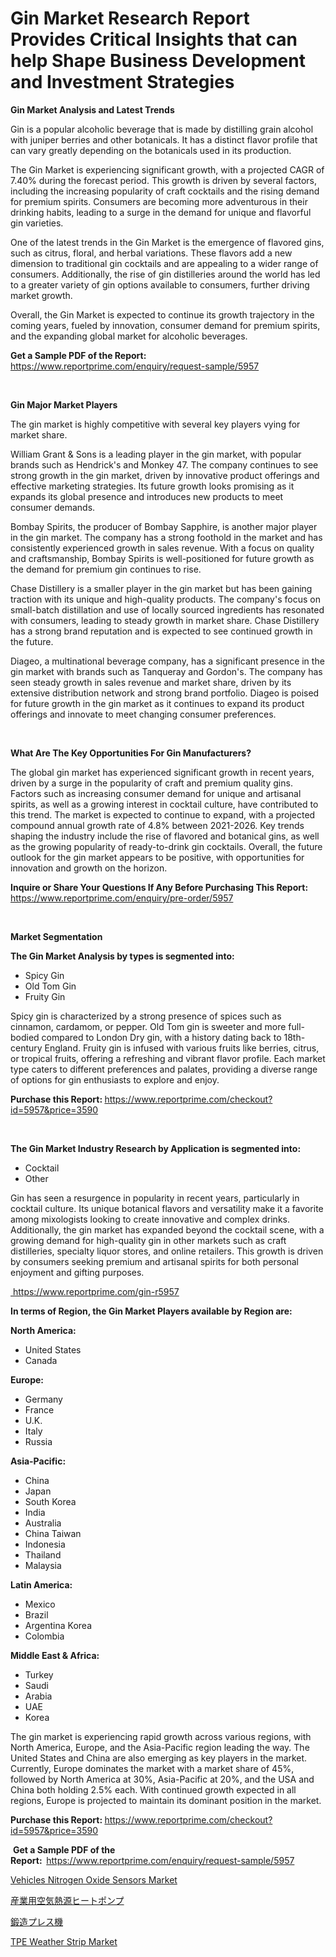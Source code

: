 <p><h1>Gin Market Research Report Provides Critical Insights that can help Shape Business Development and Investment Strategies</h1></p><p><strong>Gin Market Analysis and Latest Trends</strong></p>
<p><p>Gin is a popular alcoholic beverage that is made by distilling grain alcohol with juniper berries and other botanicals. It has a distinct flavor profile that can vary greatly depending on the botanicals used in its production.</p><p>The Gin Market is experiencing significant growth, with a projected CAGR of 7.40% during the forecast period. This growth is driven by several factors, including the increasing popularity of craft cocktails and the rising demand for premium spirits. Consumers are becoming more adventurous in their drinking habits, leading to a surge in the demand for unique and flavorful gin varieties.</p><p>One of the latest trends in the Gin Market is the emergence of flavored gins, such as citrus, floral, and herbal variations. These flavors add a new dimension to traditional gin cocktails and are appealing to a wider range of consumers. Additionally, the rise of gin distilleries around the world has led to a greater variety of gin options available to consumers, further driving market growth.</p><p>Overall, the Gin Market is expected to continue its growth trajectory in the coming years, fueled by innovation, consumer demand for premium spirits, and the expanding global market for alcoholic beverages.</p></p>
<p><strong>Get a Sample PDF of the Report:&nbsp;</strong> <a href="https://www.reportprime.com/enquiry/request-sample/5957">https://www.reportprime.com/enquiry/request-sample/5957</a></p>
<p>&nbsp;</p>
<p><strong>Gin Major Market Players</strong></p>
<p><p>The gin market is highly competitive with several key players vying for market share. </p><p>William Grant & Sons is a leading player in the gin market, with popular brands such as Hendrick's and Monkey 47. The company continues to see strong growth in the gin market, driven by innovative product offerings and effective marketing strategies. Its future growth looks promising as it expands its global presence and introduces new products to meet consumer demands.</p><p>Bombay Spirits, the producer of Bombay Sapphire, is another major player in the gin market. The company has a strong foothold in the market and has consistently experienced growth in sales revenue. With a focus on quality and craftsmanship, Bombay Spirits is well-positioned for future growth as the demand for premium gin continues to rise.</p><p>Chase Distillery is a smaller player in the gin market but has been gaining traction with its unique and high-quality products. The company's focus on small-batch distillation and use of locally sourced ingredients has resonated with consumers, leading to steady growth in market share. Chase Distillery has a strong brand reputation and is expected to see continued growth in the future.</p><p>Diageo, a multinational beverage company, has a significant presence in the gin market with brands such as Tanqueray and Gordon's. The company has seen steady growth in sales revenue and market share, driven by its extensive distribution network and strong brand portfolio. Diageo is poised for future growth in the gin market as it continues to expand its product offerings and innovate to meet changing consumer preferences.</p></p>
<p>&nbsp;</p>
<p><strong>What Are The Key Opportunities For Gin Manufacturers?</strong></p>
<p><p>The global gin market has experienced significant growth in recent years, driven by a surge in the popularity of craft and premium quality gins. Factors such as increasing consumer demand for unique and artisanal spirits, as well as a growing interest in cocktail culture, have contributed to this trend. The market is expected to continue to expand, with a projected compound annual growth rate of 4.8% between 2021-2026. Key trends shaping the industry include the rise of flavored and botanical gins, as well as the growing popularity of ready-to-drink gin cocktails. Overall, the future outlook for the gin market appears to be positive, with opportunities for innovation and growth on the horizon.</p></p>
<p><strong>Inquire or Share Your Questions If Any Before Purchasing This Report:</strong> <a href="https://www.reportprime.com/enquiry/pre-order/5957">https://www.reportprime.com/enquiry/pre-order/5957</a></p>
<p>&nbsp;</p>
<p><strong>Market Segmentation</strong></p>
<p><strong>The Gin Market Analysis by types is segmented into:</strong></p>
<p><ul><li>Spicy Gin</li><li>Old Tom Gin</li><li>Fruity Gin</li></ul></p>
<p><p>Spicy gin is characterized by a strong presence of spices such as cinnamon, cardamom, or pepper. Old Tom gin is sweeter and more full-bodied compared to London Dry gin, with a history dating back to 18th-century England. Fruity gin is infused with various fruits like berries, citrus, or tropical fruits, offering a refreshing and vibrant flavor profile. Each market type caters to different preferences and palates, providing a diverse range of options for gin enthusiasts to explore and enjoy.</p></p>
<p><strong>Purchase this Report:&nbsp;</strong><a href="https://www.reportprime.com/checkout?id=5957&price=3590">https://www.reportprime.com/checkout?id=5957&price=3590</a></p>
<p>&nbsp;</p>
<p><strong>The Gin Market Industry Research by Application is segmented into:</strong></p>
<p><ul><li>Cocktail</li><li>Other</li></ul></p>
<p><p>Gin has seen a resurgence in popularity in recent years, particularly in cocktail culture. Its unique botanical flavors and versatility make it a favorite among mixologists looking to create innovative and complex drinks. Additionally, the gin market has expanded beyond the cocktail scene, with a growing demand for high-quality gin in other markets such as craft distilleries, specialty liquor stores, and online retailers. This growth is driven by consumers seeking premium and artisanal spirits for both personal enjoyment and gifting purposes.</p></p>
<p><a href="https://www.reportprime.com/gin-r5957">&nbsp;https://www.reportprime.com/gin-r5957</a></p>
<p><strong>In terms of Region, the Gin Market Players available by Region are:</strong></p>
<p>
    <p> <strong> North America: </strong>
        <ul>
            <li>United States</li>
            <li>Canada</li>
        </ul>
        </p> 
    <p> <strong> Europe: </strong>
        <ul>
            <li>Germany</li>
            <li>France</li>
            <li>U.K.</li>
            <li>Italy</li>
            <li>Russia</li>
        </ul>
        </p> 
    <p> <strong> Asia-Pacific: </strong>
        <ul>
            <li>China</li>
            <li>Japan</li>
            <li>South Korea</li>
            <li>India</li>
            <li>Australia</li>
            <li>China Taiwan</li>
            <li>Indonesia</li>
            <li>Thailand</li>
            <li>Malaysia</li>
        </ul>
        </p> 
    <p> <strong> Latin America: </strong>
        <ul>
            <li>Mexico</li>
            <li>Brazil</li>
            <li>Argentina Korea</li>
            <li>Colombia</li>
        </ul>
        </p> 
    <p> <strong> Middle East & Africa: </strong>
        <ul>
            <li>Turkey</li>
            <li>Saudi</li>
            <li>Arabia</li>
            <li>UAE</li>
            <li>Korea</li>
        </ul>
    </p>
    </p>
<p><p>The gin market is experiencing rapid growth across various regions, with North America, Europe, and the Asia-Pacific region leading the way. The United States and China are also emerging as key players in the market. Currently, Europe dominates the market with a market share of 45%, followed by North America at 30%, Asia-Pacific at 20%, and the USA and China both holding 2.5% each. With continued growth expected in all regions, Europe is projected to maintain its dominant position in the market.</p></p>
<p><strong>Purchase this Report: </strong><a href="https://www.reportprime.com/checkout?id=5957&price=3590">https://www.reportprime.com/checkout?id=5957&price=3590</a></p>
<p>&nbsp;<strong>Get a Sample PDF of the Report:&nbsp;&nbsp;</strong><a href="https://www.reportprime.com/enquiry/request-sample/5957">https://www.reportprime.com/enquiry/request-sample/5957</a></p>
<p><strong></strong></p>
<p><p><a href="https://issuu.com/reportprime-2/docs/vehicles-nitrogen-oxide-sensors-market-size-2030.p">Vehicles Nitrogen Oxide Sensors Market</a></p><p><a href="https://github.com/luffiazaza/Market-Research-Report-List-1/blob/main/576784217676.md">産業用空気熱源ヒートポンプ</a></p><p><a href="https://github.com/avbqbctihcbe2/Market-Research-Report-List-1/blob/main/272506817675.md">鍛造プレス機</a></p><p><a href="https://issuu.com/reportprime-2/docs/tpe-weather-strip-market-size-2030.pptx">TPE Weather Strip Market</a></p></p>